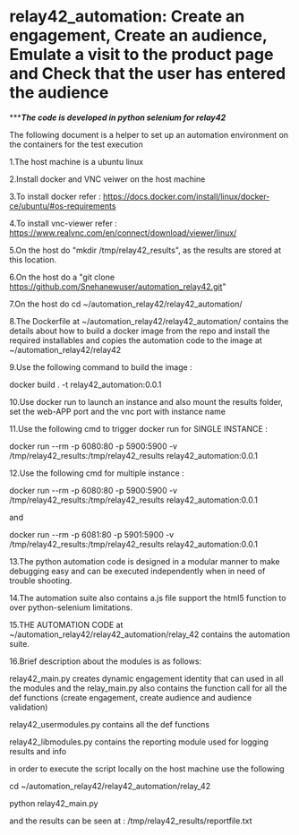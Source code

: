 # relay42_automation: Create an engagement, Create an audience, Emulate a visit to the product page and Check that the user has entered the audience

******************The code is developed in python selenium for relay42***************

The following document is a helper to set up an automation environment on the containers for the test execution

1.The host machine is a ubuntu linux

2.Install docker and VNC veiwer on the host machine 

3.To install docker refer : https://docs.docker.com/install/linux/docker-ce/ubuntu/#os-requirements

4.To install vnc-viewer refer : https://www.realvnc.com/en/connect/download/viewer/linux/

5.On the host do "mkdir /tmp/relay42_results", as the results are stored at this location.

6.On the host do a  "git clone https://github.com/Snehanewuser/automation_relay42.git"
 
7.On the host do cd ~/automation_relay42/relay42_automation/

8.The Dockerfile at ~/automation_relay42/relay42_automation/ contains the details about how to build a docker image from the repo  and install the required installables and copies the automation code to the image at ~/automation_relay42/relay42

9.Use the following command to build the image : 

docker build . -t relay42_automation:0.0.1

10.Use docker run to launch an instance and also mount the results folder, set the web-APP port and the vnc port with instance name

11.Use the following cmd to trigger docker run for SINGLE INSTANCE :

docker run --rm -p 6080:80 -p 5900:5900 -v /tmp/relay42_results:/tmp/relay42_results relay42_automation:0.0.1

12.Use the following cmd for multiple instance :

docker run --rm -p 6080:80 -p 5900:5900 -v /tmp/relay42_results:/tmp/relay42_results relay42_automation:0.0.1 

and 

docker run --rm -p 6081:80 -p 5901:5900 -v /tmp/relay42_results:/tmp/relay42_results relay42_automation:0.0.1 

13.The python automation code is designed in a modular manner to make debugging easy and can be executed independently when in need of trouble shooting.

14.The automation suite also contains a.js file support the html5 function to over python-selenium limitations.

15.THE AUTOMATION CODE at ~/automation_relay42/relay42_automation/relay_42 contains the automation suite.

16.Brief description about the modules is as follows:

relay42_main.py creates dynamic engagement identity that can used in all the modules and the relay_main.py also contains the function call for all the def functions (create engagement, create audience and audience validation)

relay42_usermodules.py contains all the def functions 

relay42_libmodules.py contains the reporting module used for logging results and info

in order to execute the script locally on the host machine use the following

cd ~/automation_relay42/relay42_automation/relay_42

python relay42_main.py

and the results can be seen at : /tmp/relay42_results/reportfile.txt
